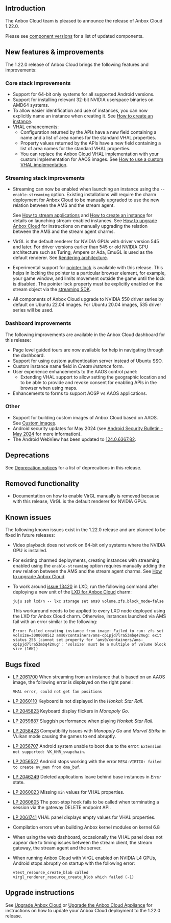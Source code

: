 ## Introduction

The Anbox Cloud team is pleased to announce the release of Anbox Cloud 1.22.0.

Please see [component versions](https://anbox-cloud.io/docs/reference/component-versions) for a list of updated components.

## New features & improvements

The 1.22.0 release of Anbox Cloud brings the following features and improvements:

### Core stack improvements
* Support for 64-bit only systems for all supported Android versions.<!--AC-1890, AC-2428-->
* Support for installing relevant 32-bit NVIDIA userspace binaries on AMD64 systems.<!--AC-2450-->
* To allow easier identification and use of instances, you can now explicitly name an instance when creating it. See [How to create an instance](https://anbox-cloud.io/docs/howto/instance/create).<!--AC-2395-->
* VHAL enhancements:
    - Configuration returned by the APIs have a new field containing a name and a list of area names for the standard VHAL properties.<!--AC-2290 and AC-2289-->
    - Property values returned by the APIs have a new field containing a list of area names for the standard VHAL properties.<!--AC-2290-->
    - You can replace the Anbox Cloud VHAL implementation with your custom implementation for AAOS images. See [How to use a custom VHAL implementation](https://discourse.ubuntu.com/t/replace-the-anbox-vhal/45070). <!--AC-2371-->

### Streaming stack improvements

* Streaming can now be enabled when launching an instance using the `--enable-streaming` option. Existing installations will require the charm deployment for Anbox Cloud to be manually upgraded to use the new relation between the AMS and the stream agent.

  See [How to stream applications](https://anbox-cloud.io/docs/howto/application/stream) and [How to create an instance](https://anbox-cloud.io/docs/howto/instance/create) for details on launching stream-enabled instances. See [How to upgrade Anbox Cloud](https://anbox-cloud.io/docs/howto/update/upgrade-anbox) for instructions on manually upgrading the relation between the AMS and the stream agent charms.<!--Ac-2460 and AC-2360-->

* VirGL is the default renderer for NVIDIA GPUs with driver version 545 and later. For driver versions earlier than 545 or old NVIDIA GPU architecture such as Turing, Ampere or Ada, EmuGL is used as the default renderer. See [Rendering architecture](https://anbox-cloud.io/docs/explanation/rendering-architecture).<!--AC-2459, AC-2270 and AC-2348-->
* Experimental support for [pointer lock](https://developer.mozilla.org/en-US/docs/Web/API/Pointer_Lock_API) is available with this release. This helps in locking the pointer to a particular browser element, for example, your game window, and limits movement outside the game until the lock is disabled. The pointer lock property must be explicitly enabled on the stream object via the [streaming SDK](https://github.com/canonical/anbox-streaming-sdk).<!--AC-2379-->
* All components of Anbox Cloud upgrade to NVIDIA 550 driver series by default on Ubuntu 22.04 images. For Ubuntu 20.04 images, 535 driver series will be used. <!--AC-2309-->

### Dashboard improvements

The following improvements are available in the Anbox Cloud dashboard for this release:

* Page level guided tours are now available for help in navigating through the dashboard.
* Support for using custom authentication server instead of Ubuntu SSO.
* Custom instance name field in *Create instance* form.
* User experience enhancements to the AAOS control panel:
  - Extending VHAL support to allow setting the geographic location and to be able to provide and revoke consent for enabling APIs in the browser when using maps.
* Enhancements to forms to support AOSP vs AAOS applications.

### Other

* Support for building custom images of Anbox Cloud based on AAOS. See [Custom images](https://discourse.ubuntu.com/t/custom-images/45071).<!--AC-2458-->
* Android security updates for May 2024 (see [Android Security Bulletin - May 2024](https://source.android.com/docs/security/bulletin/2024-05-01) for more information).<!--AC-2437-->
* The Android WebView has been updated to [124.0.6367.82](https://chromereleases.googleblog.com/2024/04/chrome-for-android-update_24.html).

## Deprecations

See [Deprecation notices](https://discourse.ubuntu.com/t/deprecation-notices/45073) for a list of deprecations in this release.

## Removed functionality

* Documentation on how to enable VirGL manually is removed because with this release, VirGL is the default renderer for NVIDIA GPUs.

## Known issues

The following known issues exist in the 1.22.0 release and are planned to be fixed in future releases:

* Video playback does not work on 64-bit only systems where the NVIDIA GPU is installed.
* For existing charmed deployments, creating instances with streaming enabled using the `enable-streaming` option requires manually adding the new relation between the AMS and the stream agent charms. See [How to upgrade Anbox Cloud](https://anbox-cloud.io/docs/howto/update/upgrade-anbox).
* To work around [issue 13420](https://github.com/canonical/lxd/issues/13420) in LXD, run the following command after deploying a new unit of the [LXD for Anbox Cloud](https://charmhub.io/ams-lxd) charm:

    ```
    juju ssh lxd/n -- lxc storage set ams0 volume.zfs.block_mode=false
    ```

  This workaround needs to be applied to every LXD node deployed using the LXD for Anbox Cloud charm. Otherwise, instances launched via AMS fail with an error similar to the following:

    ```
    Error: Failed creating instance from image: Failed to run: zfs set volsize=3000000512 ams0/containers/ams-cp1pjd7lra53mbq42mug: exit status 255 (cannot set property for 'ams0/containers/ams-cp1pjd7lra53mbq42mug': 'volsize' must be a multiple of volume block size (16K))
    ```

## Bugs fixed

* [LP 2061700](https://bugs.launchpad.net/anbox-cloud/+bug/2061700) When streaming from an instance that is based on an AAOS image, the following error is displayed on the right panel:<!--AC-2456-->

  ```
  VHAL error, could not get fan positions
  ```
* [LP 2060110](https://bugs.launchpad.net/anbox-cloud/+bug/2060110) Keyboard is not displayed in the *Honkai: Star Rail*.<!--AC-2446-->
* [LP 2045823](https://bugs.launchpad.net/anbox-cloud/+bug/2045823) Keyboard display flickers in *Monopoly Go*. <!--AC-2439 and 2168-->
* [LP 2059887](https://bugs.launchpad.net/anbox-cloud/+bug/2059887) Sluggish performance when playing *Honkai: Star Rail*.<!--AC-2433-->
* [LP 2058423](https://bugs.launchpad.net/anbox-cloud/+bug/2058423) Compatibility issues with *Monopoly Go* and *Marvel Strike* in Vulkan mode causing the games to end abruptly.<!--AC-2402-->
* [LP 2056707](https://bugs.launchpad.net/anbox-cloud/+bug/2056707) Android system unable to boot due to the error: `Extension not supported: VK_KHR_swapchain`. <!--AC-2363-->
* [LP 2056527](https://bugs.launchpad.net/anbox-cloud/+bug/2056527) Android stops working with the error `MESA-VIRTIO: failed to create nv_mem from dma_buf`.<!--AC-2357-->
* [LP 2046249](https://bugs.launchpad.net/anbox-cloud/+bug/2046249) Deleted applications leave behind base instances in *Error* state.<!--AC-2257-->
* [LP 2060023](https://bugs.launchpad.net/anbox-cloud/+bug/2060023) Missing `min` values for VHAL properties.
* [LP 2060605](https://bugs.launchpad.net/anbox-cloud/+bug/2060605) The post-stop hook fails to be called when terminating a session via the gateway DELETE endpoint API.
* [LP 2061741](https://bugs.launchpad.net/anbox-cloud/+bug/2061741) VHAL panel displays empty values for VHAL properties.
* Compilation errors when building Anbox kernel modules on kernel 6.8 <!--AC-2359-->
* When using the web dashboard, occasionally the VHAL panel does not appear due to timing issues between the stream client, the stream gateway, the stream agent and the server.<!--AC-2288 and AC-2286-->
* When running Anbox Cloud with VirGL enabled on NVIDIA L4 GPUs, Android stops abruptly on startup with the following error:<!--AC-2335-->

  ```
  vtest_resource_create_blob called virgl_renderer_resource_create_blob which failed (-1)
  ```
## Upgrade instructions

See [Upgrade Anbox Cloud](https://anbox-cloud.io/docs/howto/update/upgrade-anbox) or [Upgrade the Anbox Cloud Appliance](https://anbox-cloud.io/docs/howto/update/upgrade-appliance) for instructions on how to update your Anbox Cloud deployment to the 1.22.0 release.
